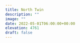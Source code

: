 ```yaml
---
title: North Twin 
description: ""
image: ""
date: 2022-05-01T06:00:00+00:00
elevation: 4761
draft: false
---
```

